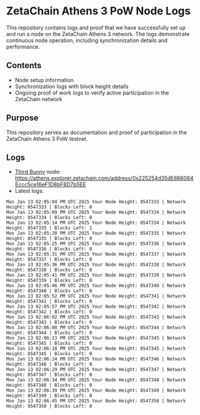 # ZetaChain Athens 3 PoW Node Logs
This repository contains logs and proof that we have successfully set up and run a node on the ZetaChain Athens 3 network. The logs demonstrate continuous node operation, including synchronization details and performance.

## Contents
- Node setup information
- Synchronization logs with block height details
- Ongoing proof of work logs to verify active participation in the ZetaChain network

## Purpose
This repository serves as documentation and proof of participation in the ZetaChain Athens 3 PoW testnet.

## Logs

- [Third Bunny](https://thirdbunny.xyz/) node: https://athens.explorer.zetachain.com/address/0x225254d35dE666064Eccc5ce16eF1D8bF8D7b5EE
- Latest logs:
```
Mon Jan 13 02:05:04 PM UTC 2025 Your Node Height: 8547333 | Network Height: 8547333 | Blocks Left: 0
Mon Jan 13 02:05:09 PM UTC 2025 Your Node Height: 8547334 | Network Height: 8547334 | Blocks Left: 0
Mon Jan 13 02:05:14 PM UTC 2025 Your Node Height: 8547334 | Network Height: 8547335 | Blocks Left: 1
Mon Jan 13 02:05:20 PM UTC 2025 Your Node Height: 8547335 | Network Height: 8547335 | Blocks Left: 0
Mon Jan 13 02:05:25 PM UTC 2025 Your Node Height: 8547336 | Network Height: 8547336 | Blocks Left: 0
Mon Jan 13 02:05:31 PM UTC 2025 Your Node Height: 8547337 | Network Height: 8547337 | Blocks Left: 0
Mon Jan 13 02:05:36 PM UTC 2025 Your Node Height: 8547338 | Network Height: 8547338 | Blocks Left: 0
Mon Jan 13 02:05:41 PM UTC 2025 Your Node Height: 8547339 | Network Height: 8547339 | Blocks Left: 0
Mon Jan 13 02:05:46 PM UTC 2025 Your Node Height: 8547340 | Network Height: 8547340 | Blocks Left: 0
Mon Jan 13 02:05:52 PM UTC 2025 Your Node Height: 8547341 | Network Height: 8547341 | Blocks Left: 0
Mon Jan 13 02:05:57 PM UTC 2025 Your Node Height: 8547342 | Network Height: 8547342 | Blocks Left: 0
Mon Jan 13 02:06:02 PM UTC 2025 Your Node Height: 8547343 | Network Height: 8547343 | Blocks Left: 0
Mon Jan 13 02:06:08 PM UTC 2025 Your Node Height: 8547344 | Network Height: 8547344 | Blocks Left: 0
Mon Jan 13 02:06:13 PM UTC 2025 Your Node Height: 8547345 | Network Height: 8547345 | Blocks Left: 0
Mon Jan 13 02:06:18 PM UTC 2025 Your Node Height: 8547345 | Network Height: 8547345 | Blocks Left: 0
Mon Jan 13 02:06:24 PM UTC 2025 Your Node Height: 8547346 | Network Height: 8547346 | Blocks Left: 0
Mon Jan 13 02:06:29 PM UTC 2025 Your Node Height: 8547347 | Network Height: 8547347 | Blocks Left: 0
Mon Jan 13 02:06:34 PM UTC 2025 Your Node Height: 8547348 | Network Height: 8547348 | Blocks Left: 0
Mon Jan 13 02:06:39 PM UTC 2025 Your Node Height: 8547349 | Network Height: 8547349 | Blocks Left: 0
Mon Jan 13 02:06:45 PM UTC 2025 Your Node Height: 8547350 | Network Height: 8547350 | Blocks Left: 0
```
